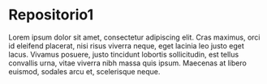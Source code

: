 # Repositorio1
Lorem ipsum dolor sit amet, consectetur adipiscing elit. Cras maximus, orci id eleifend placerat, nisi risus viverra neque, eget lacinia leo justo eget lacus. Vivamus posuere, justo tincidunt lobortis sollicitudin, est tellus convallis urna, vitae viverra nibh massa quis ipsum. Maecenas at libero euismod, sodales arcu et, scelerisque neque. 